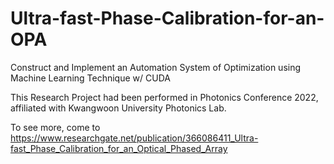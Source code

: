 # Ultra-fast-Phase-Calibration-for-an-OPA
Construct and Implement an Automation System of Optimization using Machine Learning Technique w/ CUDA

This Research Project had been performed in Photonics Conference 2022, affiliated with Kwangwoon University Photonics Lab.

To see more, come to https://www.researchgate.net/publication/366086411_Ultra-fast_Phase_Calibration_for_an_Optical_Phased_Array
